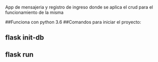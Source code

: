 App de mensajeria y registro de ingreso donde se aplica el crud para el funcionamiento de la misma

##Funciona con python 3.6
##Comandos para iniciar el proyecto:
## flask init-db
## flask run
